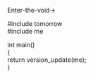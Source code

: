 Enter-the-void->

#include tomorrow  
#include me  

int main()  
{  
                   return version_update(me);  
}
<!---
Ashique-1010/Ashique-1010 is a ✨ special ✨ repository because its `README.md` (this file) appears on your GitHub profile.
You can click the Preview link to take a look at your changes.
--->
